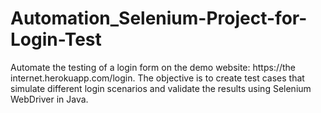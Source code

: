 # Automation_Selenium-Project-for-Login-Test
Automate the testing of a login form on the demo website: https://the internet.herokuapp.com/login. The objective is to create test cases that simulate different login  scenarios and validate the results using Selenium WebDriver in Java.
